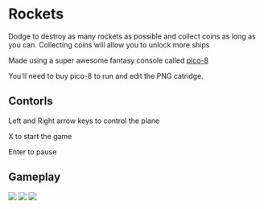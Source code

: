 # Rockets

Dodge to destroy as many rockets as possible and collect coins as long as you can.
Collecting coins will allow you to unlock more ships

Made using a super awesome fantasy console called [pico-8](https://www.lexaloffle.com/pico-8.php)

You'll need to buy pico-8 to run and edit the PNG catridge.

## Contorls

Left and Right arrow keys to control the plane

X to start the game

Enter to pause

## Gameplay

![](https://www.lexaloffle.com/media/49222/11_rockets%20%20p8_0.gif)
![](https://www.lexaloffle.com/media/49222/12_rockets%20%20p8_1.gif)
![](https://www.lexaloffle.com/media/49222/13_rockets%20%20p8_2.gif)
